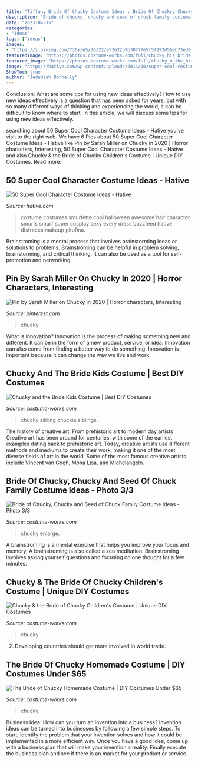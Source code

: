 ```yaml
---
title: "Tiffany Bride Of Chucky Costume Ideas : Bride Of Chucky, Chucky And Seed Of Chuck Family Costume Ideas"
description: "Bride of chucky, chucky and seed of chuck family costume ideas"
date: "2023-04-15"
categories:
- "ideas"
tags: ["ideas"]
images:
- "https://i.pinimg.com/736x/e5/36/22/e53622b9b3877765f5f292d56eb73ed0.jpg"
featuredImage: "https://photos.costume-works.com/full/chucky_his_bride_and_seed_of_chuck1.jpg"
featured_image: "https://photos.costume-works.com/full/chucky_n_the_bride_of_chucky.jpg"
image: "https://hative.com/wp-content/uploads/2014/10/super-cool-costume-ideas/33-smurfette-costume.jpg"
ShowToc: true
author: "Jedediah Donnelly"
---
```



Conclusion: What are some tips for using new ideas effectively?
How to use new ideas effectively is a question that has been asked for years, but with so many different ways of thinking and experiencing the world, it can be difficult to know where to start. In this article, we will discuss some tips for using new ideas effectively.

	

		
searching about 50 Super Cool Character Costume Ideas - Hative you've visit to the right web. We have 6 Pics about 50 Super Cool Character Costume Ideas - Hative like Pin by Sarah Miller on Chucky in 2020 | Horror characters, Interesting, 50 Super Cool Character Costume Ideas - Hative and also Chucky &amp; the Bride of Chucky Children&#039;s Costume | Unique DIY Costumes. Read more:
		
    
## 50 Super Cool Character Costume Ideas - Hative

<img loading=lazy src="https://hative.com/wp-content/uploads/2014/10/super-cool-costume-ideas/33-smurfette-costume.jpg" onerror="this.onerror=null;this.src='https://tse3.mm.bing.net/th?id=OIP.cEExjpPPCuDd2QGurNYOwQHaLH&amp;pid=15.1';" alt="50 Super Cool Character Costume Ideas - Hative">

_Source: hative.com_

>costume costumes smurfette cool halloween awesome hair character smurfs smurf super cosplay sexy every dress buzzfeed hative disfraces makeup pitufina. 

	

Brainstroming is a mental process that involves brainstorming ideas or solutions to problems. Brainstroming can be helpful in problem solving, brainstorming, and critical thinking. It can also be used as a tool for self-promotion and networking.

    
## Pin By Sarah Miller On Chucky In 2020 | Horror Characters, Interesting

<img loading=lazy src="https://i.pinimg.com/736x/e5/36/22/e53622b9b3877765f5f292d56eb73ed0.jpg" onerror="this.onerror=null;this.src='https://tse2.mm.bing.net/th?id=OIP.sTqhk00nbuETMZuIFeK-wgHaFj&amp;pid=15.1';" alt="Pin by Sarah Miller on Chucky in 2020 | Horror characters, Interesting">

_Source: pinterest.com_

>chucky. 

	

What is innovation?
Innovation is the process of making something new and different. It can be in the form of a new product, service, or idea. Innovation can also come from finding a better way to do something. Innovation is important because it can change the way we live and work.

    
## Chucky And The Bride Kids Costume | Best DIY Costumes

<img loading=lazy src="https://photos.costume-works.com/full/chucky_and_the_bride_kids.jpg" onerror="this.onerror=null;this.src='https://tse1.mm.bing.net/th?id=OIP.WQo4katl1dBtwVmOSaqmhgHaKH&amp;pid=15.1';" alt="Chucky and the Bride Kids Costume | Best DIY Costumes">

_Source: costume-works.com_

>chucky sibling chuckie siblings. 

	

The history of creative art: From prehistoric art to modern day artists
Creative art has been around for centuries, with some of the earliest examples dating back to prehistoric art. Today, creative artists use different methods and mediums to create their work, making it one of the most diverse fields of art in the world. Some of the most famous creative artists include Vincent van Gogh, Mona Lisa, and Michelangelo.

    
## Bride Of Chucky, Chucky And Seed Of Chuck Family Costume Ideas - Photo 3/3

<img loading=lazy src="https://photos.costume-works.com/full/chucky_his_bride_and_seed_of_chuck1.jpg" onerror="this.onerror=null;this.src='https://tse1.mm.bing.net/th?id=OIP.I1mJn75RR1uKnOwWIyo_ggHaM4&amp;pid=15.1';" alt="Bride of Chucky, Chucky and Seed of Chuck Family Costume Ideas - Photo 3/3">

_Source: costume-works.com_

>chucky enlarge. 

	

A brainstroming is a mental exercise that helps you improve your focus and memory. A brainstroming is also called a zen meditation. Brainstroming involves asking yourself questions and focusing on one thought for a few minutes.

    
## Chucky &amp; The Bride Of Chucky Children&#039;s Costume | Unique DIY Costumes

<img loading=lazy src="https://photos.costume-works.com/full/chucky_n_the_bride_of_chucky.jpg" onerror="this.onerror=null;this.src='https://tse4.mm.bing.net/th?id=OIP.iTvV9QgKrrSsfgHcFde0ZQHaJu&amp;pid=15.1';" alt="Chucky &amp; the Bride of Chucky Children&#039;s Costume | Unique DIY Costumes">

_Source: costume-works.com_

>chucky. 

	

2. Developing countries should get more involved in world trade.

    
## The Bride Of Chucky Homemade Costume | DIY Costumes Under $65

<img loading=lazy src="https://photos.costume-works.com/full/the_bride_of_chucky13.jpg" onerror="this.onerror=null;this.src='https://tse3.mm.bing.net/th?id=OIP.9oscqMCXMmb74PPEgI6F7QHaKQ&amp;pid=15.1';" alt="The Bride of Chucky Homemade Costume | DIY Costumes Under $65">

_Source: costume-works.com_

>chucky. 

	

Business Idea: How can you turn an invention into a business?
Invention ideas can be turned into businesses by following a few simple steps. To start, identify the problem that your invention solves and how it could be implemented in a more efficient way. Once you have a good Idea, come up with a business plan that will make your invention a reality. Finally,execute the business plan and see if there is an market for your product or service.

